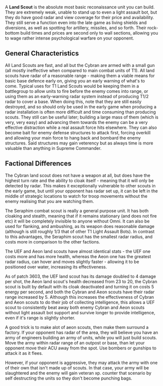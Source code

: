 A **Land Scout** is the absolute most basic reconaissance unit you can
build. They are extremely weak, unable to stand up to even a light
assault bot, but they do have good radar and view coverage for their
price and availability. They still serve a function even into the late
game as living shields and diversions, as well as spotting for
artillery, missiles, and so forth. Their rock-bottom build times and
prices are second only to wall sections, allowing you to wage rather
intense psychological warfare on your opponent.

## General Characteristics

All Land Scouts are fast, and all but the Cybran are armed with a small
gun (all mostly ineffective when compared to main combat units of T1).
All land scouts have radar of a reasonable range - making them a viable
means for basic base defence early on, giving you an early warning of
what's to come. Typical uses for T1 Land Scouts would be keeping them in
a battlegroup to allow units to fire before the enemy comes into range,
or using them as an early-warning radar system instead of producing T1/2
radar to cover a base. When doing this, note that they are still easily
destroyed, and so should only be used in the early game when producing a
radar installation is often more difficult and time consuming than
producing scouts. They still can be useful later; building a large mass
of them (which is very, very easy) and advancing them towards the enemy
can be a very effective distraction while a real assault force hits
elsewhere. They can also become bait for enemy defense structures to
attack first, forcing overkill and allowing your main force to hang back
and bombard the enemy structures. Said structures may gain veterency but
as always time is more valuable than anything in Supreme Commander.

## Factional Differences

The Cybran land scout does not have a weapon at all, but does have the
highest turn rate and the ability to cloak itself - meaning that it will
only be detected by radar. This makes it exceptionally vulnerable to
other scouts in the early game, but until your opponent has radar set
up, it can be left in the middle of strategic locations to watch for
troop movements without the enemy realising that you are watching them.

The Seraphim combat scout is really a general purpose unit. It has both
cloaking and stealth, meaning that if it remains stationary (and does
not fire etc) it will be completely invisible to anyone without Omni. It
can also be used for flanking, and ambushing, as its weapon does
reasonable damage (although is still roughly 1/3 that of other T1 Light
Assault Bots). In contrast to this advantages, the Seraphim scout has
the smallest radar radius, and costs more in comparison to the other
factions.

The UEF and Aeon land scouts have almost identical stats - the UEF one
costs more and has more health, whereas the Aeon one has the greatest
radar radius, can hover and moves slightly faster - allowing it to be
positioned over water, increasing its effectiveness.

As of patch 3603, the UEF land scout has its damage doubled to 4 damage
per shot, the Aeon land scout's health decreased from 23 to 20, the
Cybran scout is built by default with its cloak deactivated and turning
it on costs 5 energy per second, and both the Cybran and Aeon scouts
have their radar range increased by 5. Although this increases the
effectiveness of Cybran and Aeon scouts to do their job of collecting
intelligence, this allows a UEF scout to consistently beat away both
enemy Cybran and Aeon scouts without light assault bot support and
survive longer to provide intelligence, even if it's range is slightly
shorter.

A good trick is to make alot of aeon scouts, then make them surround a
factory. If your opponent has radar of the area, they will believe you
have an army of engineers building an army of units, while you will just
build scouts. Move the army within radar range of an outpost or base,
than let your opponent move their ACU away from the spot. Use bombers or
gunships to attack it as it flees.

However, if your opponent is aggressive, they may attack the army with
one of their own that isn't made up of scouts. In that case, your army
will be slaughtered and the enemy will gain veteran xp. counter that
scenario by self destructing the units so they don't become punching
bags.